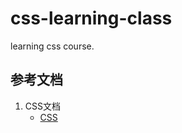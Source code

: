 # css-learning-class
learning css course.

## 参考文档
1. CSS文档
    + [CSS](https://developer.mozilla.org/zh-CN/docs/Web/CSS) 
